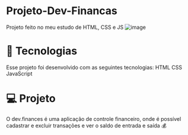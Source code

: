 # Projeto-Dev-Financas
Projeto feito no meu estudo de HTML, CSS e JS
![image](https://user-images.githubusercontent.com/99630566/156048647-66ac3e9f-086b-4cf5-9d0a-d0849a9d3f6d.png)


<h1>🚀 Tecnologias</h1>
Esse projeto foi desenvolvido com as seguintes tecnologias:
HTML
CSS
JavaScript
<h1>💻 Projeto</h1>
O dev.finances é uma aplicação de controle financeiro, onde é possível cadastrar e excluir transações e ver o saldo de entrada e saída 💰
